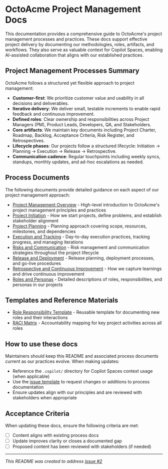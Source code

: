 # OctoAcme Project Management Docs

This documentation provides a comprehensive guide to OctoAcme's project management processes and practices. These docs support effective project delivery by documenting our methodologies, roles, artifacts, and workflows. They also serve as valuable context for Copilot Spaces, enabling AI-assisted collaboration that aligns with our established practices.

## Project Management Processes Summary

OctoAcme follows a structured yet flexible approach to project management:

- **Customer-first**: We prioritize customer value and usability in all decisions and deliverables.
- **Iterative delivery**: We deliver small, testable increments to enable rapid feedback and continuous improvement.
- **Defined roles**: Clear ownership and responsibilities across Project Managers (PM), Product Leads, Developers, QA, and Stakeholders.
- **Core artifacts**: We maintain key documents including Project Charter, Roadmap, Backlog, Acceptance Criteria, Risk Register, and Retrospectives.
- **Lifecycle phases**: Our projects follow a structured lifecycle: Initiation → Planning → Execution → Release → Retrospective.
- **Communication cadence**: Regular touchpoints including weekly syncs, standups, monthly updates, and ad-hoc escalations as needed.

## Process Documents

The following documents provide detailed guidance on each aspect of our project management approach:

- [Project Management Overview](octoacme-project-management-overview.md) - High-level introduction to OctoAcme's project management principles and practices
- [Project Initiation](octoacme-project-initiation.md) - How we start projects, define problems, and establish stakeholder alignment
- [Project Planning](octoacme-project-planning.md) - Planning approach covering scope, resources, milestones, and dependencies
- [Execution and Tracking](octoacme-execution-and-tracking.md) - Day-to-day execution practices, tracking progress, and managing iterations
- [Risks and Communication](octoacme-risks-and-communication.md) - Risk management and communication strategies throughout the project lifecycle
- [Release and Deployment](octoacme-release-and-deployment.md) - Release planning, deployment processes, and go-live procedures
- [Retrospective and Continuous Improvement](octoacme-retrospective-and-continuous-improvement.md) - How we capture learnings and drive continuous improvement
- [Roles and Personas](octoacme-roles-and-personas.md) - Detailed descriptions of roles, responsibilities, and personas in our projects

## Templates and Reference Materials

- [Role Responsibility Template](role-responsibility-template.md) - Reusable template for documenting new roles and their interactions
- [RACI Matrix](roles-raci.md) - Accountability mapping for key project activities across all roles

## How to use these docs

Maintainers should keep this README and associated process documents current as our practices evolve. When making updates:

- Reference the `.copilot/` directory for Copilot Spaces context usage (when applicable)
- Use the [issue template](../.github/ISSUE_TEMPLATE/add-update-content-to-process-docs.yml) to request changes or additions to process documentation
- Ensure updates align with our principles and are reviewed with stakeholders when appropriate

## Acceptance Criteria

When updating these docs, ensure the following criteria are met:

- [ ] Content aligns with existing process docs
- [ ] Update improves clarity or closes a documented gap
- [ ] Proposed content has been reviewed with stakeholders (if needed)

---

*This README was created to address [issue #2](https://github.com/MichelLaplane/skills-scale-institutional-knowledge-using-copilot-spaces/issues/2)*

